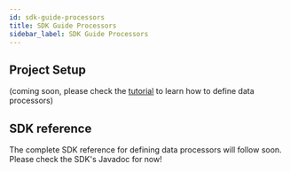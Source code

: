 ```yaml
---
id: sdk-guide-processors
title: SDK Guide Processors
sidebar_label: SDK Guide Processors
---
```


## Project Setup
(coming soon, please check the [tutorial](tutorial-processors) to learn how to define data processors)

## SDK reference
The complete SDK reference for defining data processors will follow soon. Please check the SDK's Javadoc for now!